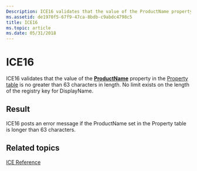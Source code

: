```yaml
---
Description: ICE16 validates that the value of the ProductName property in the Property table is no greater than 63 characters in length. No limit exists on the length of the registry key for DisplayName.
ms.assetid: de1970f5-67f9-47ca-8bdb-c9abdc4798c5
title: ICE16
ms.topic: article
ms.date: 05/31/2018
---
```


# ICE16

ICE16 validates that the value of the [**ProductName**](productname.md) property in the [Property table](property-table.md) is no greater than 63 characters in length. No limit exists on the length of the registry key for DisplayName.

## Result

ICE16 posts an error message if the ProductName set in the Property table is longer than 63 characters.

## Related topics

<dl> <dt>

[ICE Reference](ice-reference.md)
</dt> </dl>

 

 



